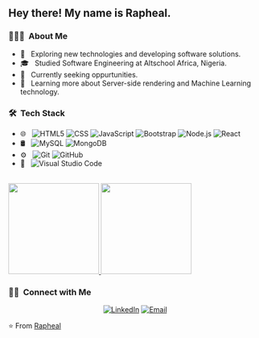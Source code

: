<h2> Hey there! My name is Rapheal.</h2>

<h3> 👨🏻‍💻 &nbsp;About Me </h3>

- 🤔 &nbsp; Exploring new technologies and developing software solutions.
- 🎓 &nbsp; Studied Software Engineering at Altschool Africa, Nigeria.
- 💼 &nbsp; Currently seeking oppurtunities.
- 🌱 &nbsp; Learning more about Server-side rendering and Machine Learning technology.


<h3> 🛠 &nbsp;Tech Stack</h3>


- 🌐 &nbsp;
  ![HTML5](https://img.shields.io/badge/-HTML5-333333?style=flat&logo=HTML5)
  ![CSS](https://img.shields.io/badge/-CSS-333333?style=flat&logo=CSS3&logoColor=1572B6)
  ![JavaScript](https://img.shields.io/badge/-JavaScript-333333?style=flat&logo=javascript)
  ![Bootstrap](https://img.shields.io/badge/-Bootstrap-333333?style=flat&logo=bootstrap&logoColor=563D7C)
  ![Node.js](https://img.shields.io/badge/-Node.js-333333?style=flat&logo=node.js)
  ![React](https://img.shields.io/badge/-React-333333?style=flat&logo=react)
- 🛢 &nbsp;
  ![MySQL](https://img.shields.io/badge/-MySQL-333333?style=flat&logo=mysql)
  ![MongoDB](https://img.shields.io/badge/-MongoDB-333333?style=flat&logo=mongodb)
- ⚙️ &nbsp;
  ![Git](https://img.shields.io/badge/-Git-333333?style=flat&logo=git)
  ![GitHub](https://img.shields.io/badge/-GitHub-333333?style=flat&logo=github)
- 🔧 &nbsp;
  ![Visual Studio Code](https://img.shields.io/badge/-Visual%20Studio%20Code-333333?style=flat&logo=visual-studio-code&logoColor=007ACC)

<br/>

<a href="https://github.com/raphdoo">
  <img height="180em" src="https://github-readme-stats.vercel.app/api?username=raphdoo&theme=buefy&show_icons=true" />
  <img height="180em" src="https://github-readme-stats.vercel.app/api/top-langs/?username=raphdoo&theme=buefy&layout=compact" />
</a>

<br/>

<h3> 🤝🏻 &nbsp;Connect with Me </h3>

<p align="center">
<a href="https://www.linkedin.com/in/rapheal-ajiboye-3855bb161/"><img alt="LinkedIn" src="https://img.shields.io/badge/LinkedIn-Rapheal%20Ajiboye-blue?style=flat-square&logo=linkedin"></a>
<a href="mailto:rapheal_ajiboye@yahoo.com"><img alt="Email" src="https://img.shields.io/badge/Email-raphoooo95@gmail.com-blue?style=flat-square&logo=gmail"></a>
</p>

⭐️ From [Rapheal](https://github.com/raphdoo)

